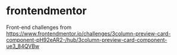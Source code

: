 # frontendmentor

Front-end challenges from https://www.frontendmentor.io/challenges/3column-preview-card-component-pH92eAR2-/hub/3column-preview-card-component-ue3_84QVBw
